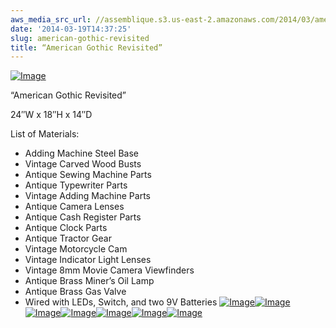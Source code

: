 ```yaml
---
aws_media_src_url: //assemblique.s3.us-east-2.amazonaws.com/2014/03/americangothicrevisited-upangle.jpg
date: '2014-03-19T14:37:25'
slug: american-gothic-revisited
title: “American Gothic Revisited”
---
```


 [![Image](//assemblique.s3.us-east-2.amazonaws.com/2014/03/americangothicrevisited-upangle.jpg?w=487)](//assemblique.s3.us-east-2.amazonaws.com/2014/03/americangothicrevisited-upangle.jpg)

 “American Gothic Revisited”

 24″W x 18″H x 14″D

 List of Materials:

  * Adding Machine Steel Base
 * Vintage Carved Wood Busts
 * Antique Sewing Machine Parts
 * Antique Typewriter Parts
 * Vintage Adding Machine Parts
 * Antique Camera Lenses
 * Antique Cash Register Parts
 * Antique Clock Parts
 * Antique Tractor Gear
 * Vintage Motorcycle Cam
 * Vintage Indicator Light Lenses
 * Vintage 8mm Movie Camera Viewfinders
 * Antique Brass Miner’s Oil Lamp
 * Antique Brass Gas Valve
 * Wired with LEDs, Switch, and two 9V Batteries
  [![Image](//assemblique.s3.us-east-2.amazonaws.com/2014/03/americangothicrevisited-right.jpg?w=487)](//assemblique.s3.us-east-2.amazonaws.com/2014/03/americangothicrevisited-right.jpg)[![Image](//assemblique.s3.us-east-2.amazonaws.com/2014/03/americangothicrevisited-her.jpg?w=487)](//assemblique.s3.us-east-2.amazonaws.com/2014/03/americangothicrevisited-her.jpg)[![Image](//assemblique.s3.us-east-2.amazonaws.com/2014/03/americangothicrevisited-him.jpg?w=487)](//assemblique.s3.us-east-2.amazonaws.com/2014/03/americangothicrevisited-him.jpg)[![Image](//assemblique.s3.us-east-2.amazonaws.com/2014/03/americangothicrevisited-angle.jpg?w=487)](//assemblique.s3.us-east-2.amazonaws.com/2014/03/americangothicrevisited-angle.jpg)[![Image](//assemblique.s3.us-east-2.amazonaws.com/2014/03/americangothicrevisited.jpg?w=487)](//assemblique.s3.us-east-2.amazonaws.com/2014/03/americangothicrevisited.jpg)[![Image](//assemblique.s3.us-east-2.amazonaws.com/2014/03/americangothicrevisited-close.jpg?w=487)](//assemblique.s3.us-east-2.amazonaws.com/2014/03/americangothicrevisited-close.jpg)[![Image](//assemblique.s3.us-east-2.amazonaws.com/2014/03/americangothicrevisited2.jpg?w=487)](//assemblique.s3.us-east-2.amazonaws.com/2014/03/americangothicrevisited2.jpg)